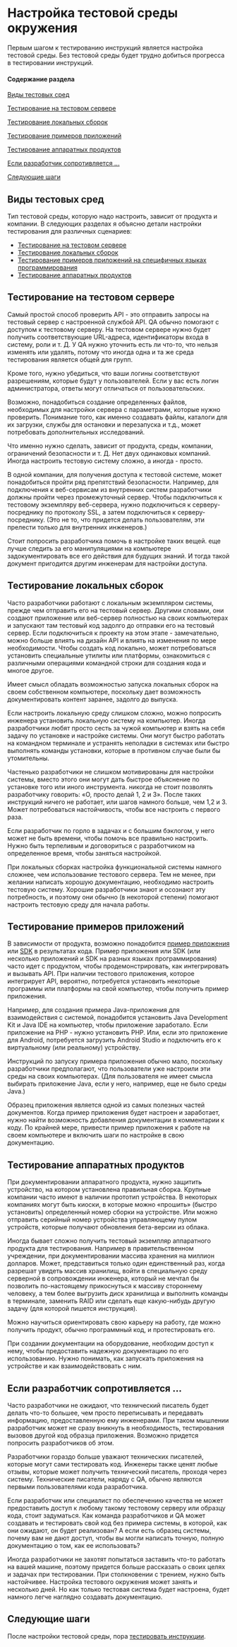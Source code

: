 # Настройка тестовой среды окружения

Первым шагом к тестированию инструкций является настройка тестовой среды. Без тестовой среды будет трудно добиться прогресса в тестировании инструкций.

#### Содержание раздела

[Виды тестовых сред](#environments)

[Тестирование на тестовом сервере](#testServer)

[Тестирование локальных сборок](#builds)

[Тестирование примеров приложений](#sampleApps)

[Тестирование аппаратных продуктов](#hardware)

[Если разработчик сопротивляется ...](#resistance)

[Следующие шаги](#next)

<a name="environments"></a>
## Виды тестовых сред

Тип тестовой среды, которую надо настроить, зависит от продукта и компании. В следующих разделах я объясню детали настройки тестирования для различных сценариев:

- [Тестирование на тестовом сервере](#testServer)
- [Тестирование локальных сборок](#builds)
- [Тестирование примеров приложений на специфичных языках программирования](#sampleApps)
- [Тестирование аппаратных продуктов](#hardware)

<a name="testServer"></a>
## Тестирование на тестовом сервере

Самый простой способ проверить API - это отправить запросы на тестовый сервер с настроенной службой API. QA обычно помогают с доступом к тестовому серверу. На тестовом сервере нужно будет получить соответствующие URL-адреса, идентификаторы входа в систему, роли и т. Д. У QA нужно уточнить есть ли что-то, что нельзя изменять или удалять, потому что иногда одна и та же среда тестирования является общей для групп.

Кроме того, нужно убедиться, что ваши логины соответствуют разрешениям, которые будут у пользователей. Если у вас есть логин администратора, ответы могут отличаться от пользовательских.

Возможно, понадобиться создание определенных файлов, необходимых для настройки сервера с параметрами, которые нужно проверить. Понимание того, как именно создавать файлы, каталоги для их загрузки, службы для остановки и перезапуска и т.д., может потребовать дополнительных исследований.

Что именно нужно сделать, зависит от продукта, среды, компании, ограничений безопасности и т. Д. Нет двух одинаковых компаний. Иногда настроить тестовую систему сложно, а иногда - просто.

В одной компании, для получения доступа к тестовой системе, может понадобиться пройти ряд препятствий безопасности. Например, для подключения к веб-сервисам из внутренних систем разработчики должны пройти через промежуточный сервер. Чтобы подключиться к тестовому экземпляру веб-сервера, нужно подключиться к серверу-посреднику по протоколу SSL, а затем подключиться к серверу-посреднику. (Это не то, что придется делать пользователям, эти прелести только для внутренних инженеров.)

Стоит попросить разработчика помочь в настройке таких вещей. еще лучше следить за его манипуляциями на компьютере задокументировать все его действия для будущих знаний.  И тогда такой документ пригодится другим инженерам для настройки доступа.

<a name="builds"></a>
## Тестирование локальных сборок

Часто разработчики работают с локальным экземпляром системы, прежде чем отправить его на тестовый сервер. Другими словами, они создают приложение или веб-сервер полностью на своих компьютерах и запускают там тестовый код задолго до отправки его на тестовый сервер. Если подключиться к проекту на этом этапе -  замечательно, можно больше влиять на дизайн API и влиять на изменения по мере необходимости. Чтобы создать код локально, может потребоваться установить специальные утилиты или платформы, ознакомиться с различными операциями командной строки для создания кода и многое другое.

Имеет смысл обладать возможностью запуска локальных сборок на своем собственном компьютере, поскольку дает возможность документировать контент заранее, задолго до выпуска.

Если настроить локальную среду слишком сложно, можно попросить инженера установить локальную систему на компьютер. Иногда разработчики любят просто сесть за чужой компьютер и взять на себя задачу по установке и настройке системы. Они могут быстро работать на командном терминале и устранять неполадки в системах или быстро выполнять команды установки, которые в противном случае были бы утомительны.

Частенько разработчики не слишком мотивированы для настройки системы, вместо этого они могут дать быстрое объяснение по установке того или иного инструмента. никогда не стоит позволять разработчику говорить: «О, просто делай 1, 2 и 3». После таких инструкций ничего не работает, или шагов намного больше, чем 1,2 и 3. Может потребоваться настойчивость, чтобы все настроить с первого раза.

Если разработчик по горло в задачах и с большим бэклогом, у него может не быть времени, чтобы помочь все правильно настроить. Нужно быть терпеливым и  договориться с разработчиком на определенное время, чтобы заняться настройкой.

При локальных сборках настройка функциональной системы намного сложнее, чем использование тестового сервера. Тем не менее, при желании написать хорошую документацию, необходимо настроить тестовую систему. Хорошие разработчики знают и осознают эту потребность, и поэтому они обычно (в некоторой степени) помогают настроить тестовую среду для начала работы.

<a name="sampleApps"></a>
## Тестирование примеров приложений

В зависимости от продукта, возможно понадобится [пример приложения](https://github.com/Starkovden/Documenting_APIs/blob/master/6.%20Non-reference%20API%20topics/6.7.%20Code%20samples%20and%20tutorials.md) или [SDK](https://github.com/Starkovden/Documenting_APIs/blob/master/6.%20Non-reference%20API%20topics/6.8.%20SDKs%20and%20sample%20apps.md) в результатах кода. Пример приложения или SDK (или несколько приложений и SDK на разных языках программирования) часто идет с продуктом, чтобы продемонстрировать, как интегрировать и вызывать API. При наличии тестового приложения, которое интегрирует API, вероятно, потребуется установить некоторые программы или платформы на свой компьютер, чтобы получить пример приложения.

Например, для создания примера Java-приложения для взаимодействия с системой, понадобится установить Java Development Kit и Java IDE на компьютер, чтобы приложение заработало. Если приложение на PHP - нужно установить PHP. Или, если это приложение для Android, потребуется загрузить Android Studio и подключить его к виртуальному (или реальному) устройству.

Инструкций по запуску примера приложения обычно мало, поскольку разработчики предполагают, что пользователи уже настроили эти среды на своих компьютерах. (Для пользователя не имеет смысла выбирать приложение Java, если у него, например, еще не было среды Java.)

Образец приложения является одной из самых полезных частей документов. Когда пример приложения будет настроен и заработает, нужно найти возможность добавления документации в комментарии к коду. По крайней мере, привести пример приложения к работе на своем компьютере и включить шаги по настройке в свою документацию.

<a name="hardware"></a>
## Тестирование аппаратных продуктов

При документировании аппаратного продукта, нужно защитить устройство, на котором установлена ​​правильная сборка. Крупные компании часто имеют в наличии прототип устройства. В некоторых компаниях могут быть киоски, в которые можно «прошить» (быстро установить) определенный номер сборки на устройстве. Или можно отправить серийный номер устройства управляющему пулом устройств, которые получают обновления бета-версии из облака.

Иногда бывает сложно получить тестовый экземпляр аппаратного продукта для тестирования. Например в правительственном учреждении, при документировании массива хранения на миллион долларов. Может, представиться только один единственный раз, когда разрешат увидеть массив хранилищ, войти в специальную среду серверной в сопровождении инженера, который не мечтал бы позволить по-настоящему прикоснуться к массиву стороннему человеку, а тем более выгрузить диск хранилища и выполнить команды в терминале, заменить RAID или сделать еще какую-нибудь другую задачу (для которой пишется инструкция).

Можно научиться ориентировать свою карьеру на работу, где можно получить продукт, обычно программный код, и протестировать его.

При создании документации на оборудование, необходим доступ к нему, чтобы предоставить надежную документацию по его использованию. Нужно понимать, как запускать приложения на устройстве и как взаимодействовать с ним.

<a name="resistance"></a>
## Если разработчик сопротивляется ...

Часто разработчики не ожидают, что технический писатель будет делать что-то большее, чем просто переписывать и передавать информацию, предоставленную ему инженерами. При таком мышлении разработчик может не сразу вникнуть в необходимость, тестирования вызовов другой код образца приложения. Возможно придется попросить разработчиков об этом.

Разработчики гораздо больше уважают технических писателей, которые могут сами тестировать код. Инженеры также ценят любые отзывы, которые может получить технический писатель, проходя через систему. Технические писатели, наряду с QA, обычно являются первыми пользователями кода разработчика.

Если разработчик или специалист по обеспечению качества не может предоставить доступ к любому такому тестовому серверу или образцу кода, стоит задуматься. Как команда разработчиков и QA может создавать и тестировать свой код без примера системы, в которой, как они ожидают, он будет реализован? А если есть образец системы, почему вам не дают доступ, чтобы вы могли написать точную, полную документацию о том, как ее использовать?

Иногда разработчики не захотят попытаться заставить что-то работать на вашей машине, поэтому  придется больше рассказать о своих целях и задачах при тестировании. При столкновении с трением, нужно быть настойчивее. Настройка тестового окружения может занять и несколько дней. Но как только тестовая система будет настроена, будет намного легче наглядно создавать документацию.

<a name="next"></a>
## Следующие шаги

После настройки тестовой среды, пора [тестировать инструкции](https://github.com/Starkovden/Documenting_APIs/blob/master/5.%20Testing%20API%20documentaion/5.3.%20Test%20all%20instructions%20yourself.md).
